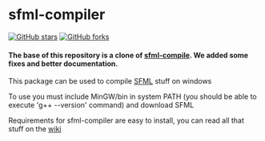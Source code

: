 # sfml-compiler

[![GitHub stars](https://img.shields.io/github/stars/brhaka/sfml-compiler.svg?style=social&label=Star)](https://github.com/brhaka/sfml-compiler)
[![GitHub forks](https://img.shields.io/github/stars/brhaka/sfml-compiler.svg?style=social&label=Fork)](https://github.com/brhaka/sfml-compiler)

#### The base of this repository is a clone of [sfml-compile](https://github.com/87cm1n3r/sfml-compiler). We added some fixes and better documentation.

This package can be used to compile [SFML](https://www.sfml-dev.org/) stuff on windows

To use you must include MinGW/bin in system PATH (you should be able to execute 'g++ --version' command) and download SFML

Requirements for sfml-compiler are easy to install, you can read all that stuff on the [wiki](https://github.com/brhaka/sfml-compiler/wiki)
